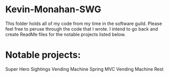 # Kevin-Monahan-SWG

This folder holds all of my code from my time in the software guild.
Please feel free to peruse through the code that I wrote.
I intend to go back and create ReadMe files for the notable projects listed below.

# Notable projects:

Super Hero Sightings
Vending Machine Spring MVC
Vending Machine Rest
